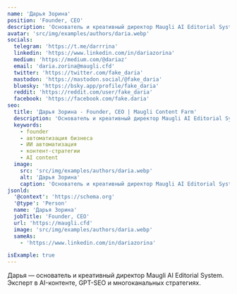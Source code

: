 ```yaml
---
name: 'Дарья Зорина'
position: 'Founder, CEO'
description: 'Основатель и креативный директор Maugli AI Editorial System. Эксперт в AI-контенте, GPT-SEO и многоканальных стратегиях'
avatar: 'src/img/examples/authors/daria.webp'
socials:
  telegram: 'https://t.me/darrrina'
  linkedin: 'https://www.linkedin.com/in/dariazorina'
  medium: 'https://medium.com/@dariaz'
  email: 'daria.zorina@maugli.cfd'
  twitter: 'https://twitter.com/fake_daria'
  mastodon: 'https://mastodon.social/@fake_daria'
  bluesky: 'https://bsky.app/profile/fake_daria'
  reddit: 'https://reddit.com/user/fake_daria'
  facebook: 'https://facebook.com/fake.daria'
seo:
  title: 'Дарья Зорина - Founder, CEO | Maugli Content Farm'
  description: 'Основатель и креативный директор Maugli AI Editorial System. Эксперт в AI-контенте, GPT-SEO и многоканальных стратегиях'
  keywords:
    - founder
    - автоматизация бизнеса
    - ИИ автоматизация
    - контент-стратегии
    - AI content
  image:
    src: 'src/img/examples/authors/daria.webp'
    alt: 'Дарья Зорина'
    caption: 'Основатель и креативный директор Maugli AI Editorial System'
jsonld:
  '@context': 'https://schema.org'
  '@type': 'Person'
  name: 'Дарья Зорина'
  jobTitle: 'Founder, CEO'
  url: 'https://maugli.cfd'
  image: 'src/img/examples/authors/daria.webp'
  sameAs:
    - 'https://www.linkedin.com/in/dariazorina'

isExample: true
---
```


Дарья — основатель и креативный директор Maugli AI Editorial System. Эксперт в AI-контенте, GPT-SEO и многоканальных стратегиях.
